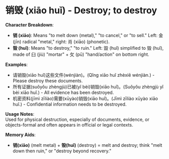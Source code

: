 # **销毁 (xiāo huǐ) - Destroy; to destroy**

**Character Breakdown**:  
- **销 (xiāo)**: Means "to melt down (metal)," "to cancel," or "to sell." Left: 金 (jīn) radical "metal," right: 肖 (xiāo) (phonetic).  
- **毁 (huǐ)**: Means "to destroy," "to ruin." Left: 毀 (huǐ) simplified to 毁 (huǐ), made of 臼 (jiù) "mortar" + 攵 (pū) "hand/action" on bottom right.

**Examples**:  
- 请销毁(xiāo huǐ)这些文件(wénjiàn)。(Qǐng xiāo huǐ zhèxiē wénjiàn.) - Please destroy these documents.  
- 所有证据(suǒyǒu zhèngjù)已被(yǐ bèi)销毁(xiāo huǐ)。(Suǒyǒu zhèngjù yǐ bèi xiāo huǐ.) - All evidence has been destroyed.  
- 机密资料(jīmì zīliào)需要(xūyào)销毁(xiāo huǐ)。(Jīmì zīliào xūyào xiāo huǐ.) - Confidential information needs to be destroyed.

**Usage Notes**:  
Used for physical destruction, especially of documents, evidence, or objects-formal and often appears in official or legal contexts.

**Memory Aids**:  
- **销(xiāo)** (melt metal) + **毁(huǐ)** (destroy) = melt and destroy; think "melt down then ruin," or "destroy beyond recovery."